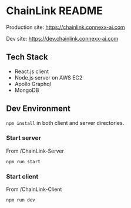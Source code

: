 # ChainLink README

Production site: https://chainlink.connexx-ai.com

Dev site: https://dev.chainlink.connexx-ai.com

## Tech Stack

- React.js client
- Node.js server on AWS EC2
- Apollo Graphql
- MongoDB

## Dev Environment

`npm install` in both client and server directories.

### Start server

From /ChainLink-Server

`npm run start`

### Start client

From /ChainLink-Client

`npm run dev`
